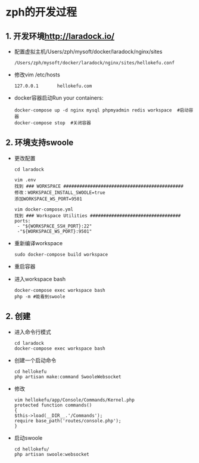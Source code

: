 # zph的开发过程

## 1. 开发环境<http://laradock.io/>

- 配置虚拟主机/Users/zph/mysoft/docker/laradock/nginx/sites

  ```
  /Users/zph/mysoft/docker/laradock/nginx/sites/hellokefu.conf
  ```

- 修改vim /etc/hosts

  ```
  127.0.0.1       hellokefu.com
  ```

- docker容器启动Run your containers:

  ```
  docker-compose up -d nginx mysql phpmyadmin redis workspace  #启动容器
  docker-compose stop  #关闭容器
  ```
## 2. 环境支持swoole

- 更改配置

  ```
  cd laradock
  
  vim .env
  找到 ### WORKSPACE #############################################
  修改：WORKSPACE_INSTALL_SWOOLE=true
  添加WORKSPACE_WS_PORT=9501
  
  vim docker-compose.yml
  找到 ### Workspace Utilities ##################################
  ports:
   - "${WORKSPACE_SSH_PORT}:22"
   -"${WORKSPACE_WS_PORT}:9501"
  ```

- 重新编译workspace

  ```
  sudo docker-compose build workspace
  ```

- 重启容器

- 进入workspace bash

  ```
  docker-compose exec workspace bash
  php -m #能看到swoole
  ```


## 2. 创建 

- 进入命令行模式

  ```
  cd laradock
  docker-compose exec workspace bash
  ```

- 创建一个启动命令

  ```
  cd hellokefu
  php artisan make:command SwooleWebsocket
  ```

- 修改

  ```
  vim hellokefu/app/Console/Commands/Kernel.php
  protected function commands()
  {
  $this->load(__DIR__.'/Commands');
  require base_path('routes/console.php');
  }
  ```
- 启动swoole

  ```
  cd hellokefu/
  php artisan swoole:websocket
  ```

